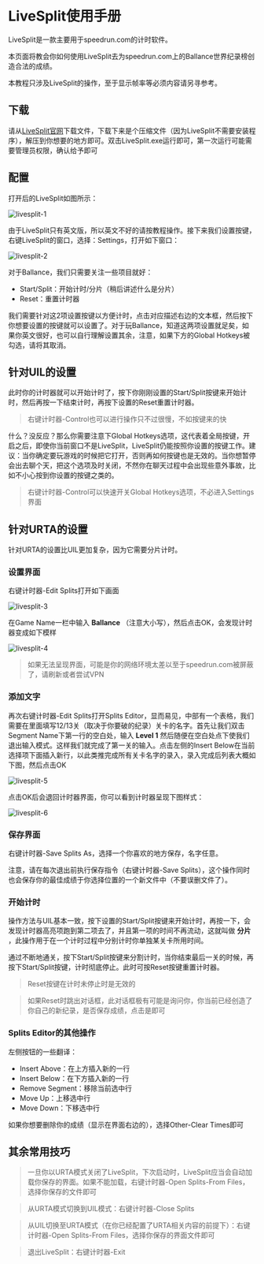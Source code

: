 # LiveSplit使用手册

LiveSplit是一款主要用于speedrun.com的计时软件。

本页面将教会你如何使用LiveSplit去为speedrun.com上的Ballance世界纪录榜创造合法的成绩。

本教程只涉及LiveSplit的操作，至于显示帧率等必须内容请另寻参考。

## 下载

请从[LiveSplit官网](http://www.livesplit.org/)下载文件，下载下来是个压缩文件（因为LiveSplit不需要安装程序），解压到你想要的地方即可。双击LiveSplit.exe运行即可，第一次运行可能需要管理员权限，确认给予即可

## 配置

打开后的LiveSplit如图所示：

![livesplit-1](../../assets/q&a/livesplit-1.PNG)

由于LiveSplit只有英文版，所以英文不好的请按教程操作。接下来我们设置按键，右键LiveSplit的窗口，选择：Settings，打开如下窗口：

![livesplit-2](../../assets/q&a/livesplit-2.PNG)

对于Ballance，我们只需要关注一些项目就好：

* Start/Split：开始计时/分片（稍后讲述什么是分片）
* Reset：重置计时器

我们需要针对这2项设置按键以方便计时，点击对应描述右边的文本框，然后按下你想要设置的按键就可以设置了。对于玩Ballance，知道这两项设置就足矣，如果你英文很好，也可以自行理解设置其余，注意，如果下方的Global Hotkeys被勾选，请将其取消。

## 针对UIL的设置

此时你的计时器就可以开始计时了，按下你刚刚设置的Start/Split按键来开始计时，然后再按一下结束计时，再按下设置的Reset重置计时器。

> 右键计时器-Control也可以进行操作只不过很慢，不如按键来的快

什么？没反应？那么你需要注意下Global Hotkeys选项，这代表着全局按键，开启之后，即使你当前窗口不是LiveSplit，LiveSplit仍能按照你设置的按键工作。建议：当你确定要玩游戏的时候把它打开，否则再如何按键也是无效的。当你想暂停会出去聊个天，把这个选项及时关闭，不然你在聊天过程中会出现些意外事故，比如不小心按到你设置的按键之类的。

> 右键计时器-Control可以快速开关Global Hotkeys选项，不必进入Settings界面

## 针对URTA的设置

针对URTA的设置比UIL更加复杂，因为它需要分片计时。

### 设置界面

右键计时器-Edit Splits打开如下画面

![livesplit-3](../../assets/q&a/livesplit-3.PNG)

在Game Name一栏中输入 **Ballance** （注意大小写），然后点击OK，会发现计时器变成如下模样

![livesplit-4](../../assets/q&a/livesplit-4.PNG)

> 如果无法呈现界面，可能是你的网络环境太差以至于speedrun.com被屏蔽了，请刷新或者尝试VPN

### 添加文字

再次右键计时器-Edit Splits打开Splits Editor，显而易见，中部有一个表格，我们需要在里面填写12/13关（取决于你要破的纪录）关卡的名字。首先让我们双击Segment Name下第一行的空白处，输入 **Level 1** 然后随便在空白处点下使我们退出输入模式。这样我们就完成了第一关的输入。点击左侧的Insert Below在当前选择项下面插入新行，以此类推完成所有关卡名字的录入，录入完成后列表大概如下图，然后点击OK

![livesplit-5](../../assets/q&a/livesplit-5.PNG)

点击OK后会退回计时器界面，你可以看到计时器呈现下图样式：

![livesplit-6](../../assets/q&a/livesplit-6.PNG)

### 保存界面

右键计时器-Save Splits As，选择一个你喜欢的地方保存，名字任意。

注意，请在每次退出前执行保存指令（右键计时器-Save Splits），这个操作同时也会保存你的最佳成绩于你选择位置的一个新文件中（不要误删文件了）。

### 开始计时

操作方法与UIL基本一致，按下设置的Start/Split按键来开始计时，再按一下，会发现计时器高亮项跑到第二项去了，并且第一项的时间不再流动，这就叫做 **分片** ，此操作用于在一个计时过程中分别计时你单独某关卡所用时间。

通过不断地通关，按下Start/Split按键来分割计时，当你结束最后一关的时候，再按下Start/Split按键，计时彻底停止。此时可按Reset按键重置计时器。

> Reset按键在计时未停止时是无效的

> 如果Reset时跳出对话框，此对话框极有可能是询问你，你当前已经创造了你自己的新纪录，是否保存成绩，点击是即可

### Splits Editor的其他操作

左侧按钮的一些翻译：

* Insert Above：在上方插入新的一行
* Insert Below：在下方插入新的一行
* Remove Segment：移除当前选中行
* Move Up：上移选中行
* Move Down：下移选中行

如果你想要删除你的成绩（显示在界面右边的），选择Other-Clear Times即可

## 其余常用技巧

> 一旦你以URTA模式关闭了LiveSplit，下次启动时，LiveSplit应当会自动加载你保存的界面。如果不能加载，右键计时器-Open Splits-From Files，选择你保存的文件即可

> 从URTA模式切换到UIL模式：右键计时器-Close Splits

> 从UIL切换至URTA模式（在你已经配置了URTA相关内容的前提下）：右键计时器-Open Splits-From Files，选择你保存的界面文件即可

> 退出LiveSplit：右键计时器-Exit




